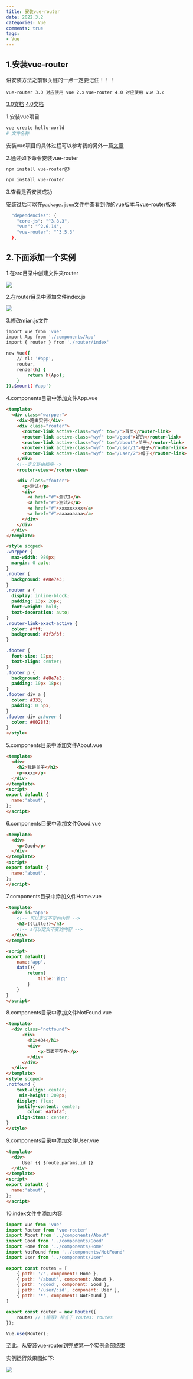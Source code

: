```yaml
---
title: 安装vue-router
date: 2022.3.2
categories: Vue
comments: true
tags: 
- Vue
---
```


<link href="themes/prism.css" rel="stylesheet" />

## 1.安装vue-router

讲安装方法之前很关键的一点一定要记住！！！

`vue-router 3.0 对应使用 vue 2.x`
`vue-router 4.0 对应使用 vue 3.x`

[3.0文档](https://v3.router.vuejs.org/zh/installation.html)
[4.0文档](https://router.vuejs.org/zh/introduction.html)

1.安装vue项目

```bash
vue create hello-world
# 文件名称
```
安装vue项目的具体过程可以参考我的另外一篇[文章](https://wangyufei.fun/2022/03/02/%E5%AE%89%E8%A3%85vue%E9%A1%B9%E7%9B%AE/)


2.通过如下命令安装vue-router

```bash
npm install vue-router@3

npm install vue-router
```

3.查看是否安装成功

安装过后可以在`package.json`文件中查看到你的vue版本与vue-router版本
```bash
  "dependencies": {
    "core-js": "^3.8.3",
    "vue": "^2.6.14",
    "vue-router": "^3.5.3"
  },
```

## 2.下面添加一个实例

1.在src目录中创建文件夹router

![](https://s3.bmp.ovh/imgs/2022/03/4543a1d59b4b54fa.jpg)

2.在router目录中添加文件index.js

![](https://s3.bmp.ovh/imgs/2022/03/1f8ca267ab5fa7ad.jpg)

3.修改mian.js文件

```bash
import Vue from 'vue'
import App from './components/App'
import { router } from './router/index'

new Vue({
    // el: '#app',
    router,
    render(h) {
        return h(App);
    }
}).$mount('#app')
```


4.components目录中添加文件App.vue

```html
<template>
  <div class="warpper">
    <div>路由实例</div>
    <div class="router">
      <router-link active-class="wyf" to="/">首页</router-link>
      <router-link active-class="wyf" to="/good">好的</router-link>
      <router-link active-class="wyf" to="/about">关于</router-link>
      <router-link active-class="wyf" to="/user/1">鞋子</router-link>
      <router-link active-class="wyf" to="/user/2">帽子</router-link>
    </div>
    <!--定义路由插座-->
    <router-view></router-view>

    <div class="footer">
      <p>测试</p>
      <div>
        <a href="#">测试1</a>
        <a href="#">测试2</a>
        <a href="#">xxxxxxxxx</a>
        <a href="#">aaaaaaaaa</a>
      </div>
    </div>
  </div>
</template>

<style scoped>
.warpper {
  max-width: 980px;
  margin: 0 auto;
}
.router {
  background: #e8e7e3;
}
.router a {
  display: inline-block;
  padding: 13px 20px;
  font-weight: bold;
  text-decoration: auto;
}
.router-link-exact-active {
  color: #fff;
  background: #3f3f3f;
}

.footer {
  font-size: 12px;
  text-align: center;
}
.footer p {
  background: #e8e7e3;
  padding: 10px 18px;
}
.footer div a {
  color: #333;
  padding: 0 5px;
}
.footer div a:hover {
  color: #0028f3;
}
</style>
```

5.components目录中添加文件About.vue
```html
<template>
  <div>
    <h2>我是关于</h2>
    <p>xxxx</p>
  </div>
</template>
<script>
export default {
  name:'about',
};
</script>
```


6.components目录中添加文件Good.vue
```html
<template>
  <div>
    <p>Good</p> 
  </div>
</template>
<script>
export default {
  name:'about',
};
</script>
```
7.components目录中添加文件Home.vue
```html
<template>
  <div id="app">
    <!-- 可以定义不变的内容 -->
    <h3>{{title}}</h3>
    <!-- s可以定义不变的内容 -->
  </div>
</template>

<script>
export default{
    name:'app',
    data(){
        return{
            title:'首页'
        }
    }
}
</script>
```

8.components目录中添加文件NotFound.vue
```html
<template>
  <div class="notfound">
      <div>
        <h1>404</h1>
        <div>
            <p>页面不存在</p>
        </div>
      </div>
  </div>
</template>
<style scoped>
.notfound {
    text-align: center;
     min-height: 200px;
    display: flex;
    justify-content: center;
        color: #afafaf;
    align-items: center;
}
</style>
```

9.components目录中添加文件User.vue
```html
<template>
  <div>
      User {{ $route.params.id }}
  </div>
</template>
<script>
export default {
  name:'about',
};
</script>
```

10.index文件中添加内容
```js
import Vue from 'vue'
import Router from 'vue-router'
import About from '../components/About'
import Good from '../components/Good'
import Home from '../components/Home'
import NotFound from '../components/NotFound'
import User from '../components/User'

export const routes = [
    { path: '/', component: Home },
    { path: '/about', component: About },
    { path: '/good', component: Good },
    { path: '/user/:id', component: User },
    { path: '*', component: NotFound }
]

export const router = new Router({
    routes // (缩写) 相当于 routes: routes
});

Vue.use(Router);
```


至此，从安装vue-router到完成第一个实例全部结束

实例运行效果图如下:

![](https://s3.bmp.ovh/imgs/2022/03/d33b159b6fd5b0a3.jpg)